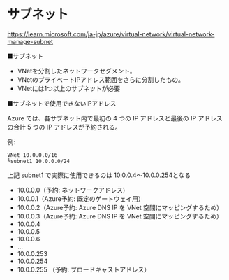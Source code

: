 # サブネット

https://learn.microsoft.com/ja-jp/azure/virtual-network/virtual-network-manage-subnet

■サブネット

- VNetを分割したネットワークセグメント。
- VNetのプライベートIPアドレス範囲をさらに分割したもの。
- VNetには1つ以上のサブネットが必要

■サブネットで使用できないIPアドレス

Azure では、各サブネット内で最初の 4 つの IP アドレスと最後の IP アドレスの合計 5 つの IP アドレスが予約される。

例:

```
VNet 10.0.0.0/16
└subnet1 10.0.0.0/24
```

上記 subnet1 で実際に使用できるのは 10.0.0.4～10.0.0.254となる

- 10.0.0.0（予約: ネットワークアドレス)
- 10.0.0.1（Azure予約: 既定のゲートウェイ用）
- 10.0.0.2（Azure予約: Azure DNS IP を VNet 空間にマッピングするため）
- 10.0.0.3（Azure予約: Azure DNS IP を VNet 空間にマッピングするため）
- 10.0.0.4
- 10.0.0.5
- 10.0.0.6
- ...
- 10.0.0.253
- 10.0.0.254
- 10.0.0.255 （予約: ブロードキャストアドレス）